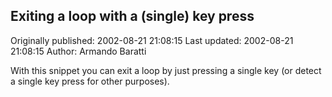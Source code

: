 ## Exiting a loop with a (single) key press 
Originally published: 2002-08-21 21:08:15 
Last updated: 2002-08-21 21:08:15 
Author: Armando Baratti 
 
With this snippet you can exit a loop by just pressing a single key (or detect a single key press for other purposes).